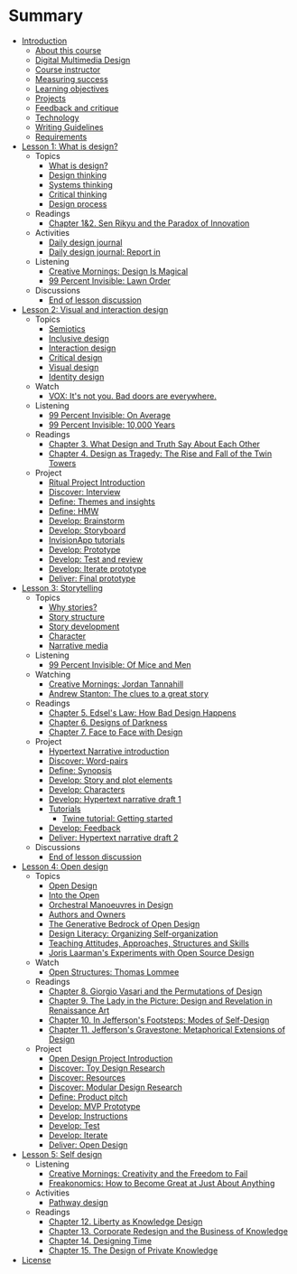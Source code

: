 # Summary

* [Introduction](README.md)
  * [About this course](introduction/about-this-course.md)
  * [Digital Multimedia Design](introduction/digital_multimedia_design.md)
  * [Course instructor](introduction/instructor.md)
  * [Measuring success](introduction/measuring_success.md)
  * [Learning objectives](introduction/learning-objectives.md)
  * [Projects](introduction/projects.md)
  * [Feedback and critique](introduction/feedback-and-critique.md)
  * [Technology](introduction/technology.md)
  * [Writing Guidelines](introduction/writing_guidelines.md)
  * [Requirements](introduction/requirements.md)
* [Lesson 1: What is design?](lessons/introduction-what-is-design.md)
  * Topics
    * [What is design?](topics/what_is_design.md)
    * [Design thinking](topics/design_thinking.md)
    * [Systems thinking](topics/systems_thinking.md)
    * [Critical thinking](topics/critical_thinking.md)
    * [Design process](topics/design-process.md)
  * Readings
    * [Chapter 1&2. Sen Rikyu and the Paradox of Innovation](reading-reflections/chapter_1_sen_rikyu_and_the_paradox_of_innovation.md)
  * Activities
    * [Daily design journal](practice/daily_design_journal.md)
    * [Daily design journal: Report in](practice/daily-design-journal-report-in.md)
  * Listening
    * [Creative Mornings: Design Is Magical](listening/creative_mornings_design_is_magical.md)
    * [99 Percent Invisible: Lawn Order](listening/lawn_order.md)
  * Discussions
    * [End of lesson discussion](lessons/what-is-design/end_of_lesson_discussion.md)
* [Lesson 2: Visual and interaction design](lessons/introduction-visual-and-interaction-design.md)
  * Topics
    * [Semiotics](topics/semiotics.md)
    * [Inclusive design](topics/inclusive-design.md)
    * [Interaction design](topics/interaction_design.md)
    * [Critical design](topics/critical_design.md)
    * [Visual design](topics/visual_design.md)
    * [Identity design](topics/identity-design.md)
  * Watch
    * [VOX: It's not you. Bad doors are everywhere.](lessons/introduction-visual-and-interaction-design/vox-its-not-you-bad-doors-are-everywhere.md)
  * Listening
    * [99 Percent Invisible: On Average](listening/99-percent-invisible-on-average.md)
    * [99 Percent Invisible: 10,000 Years](listening/99_percent_invisible_10,000_years.md)
  * Readings
    * [Chapter 3. What Design and Truth Say About Each Other](reading-reflections/chapter_3_what_design_and_truth_say_about_each_other.md)
    * [Chapter 4. Design as Tragedy: The Rise and Fall of the Twin Towers](reading-reflections/chapter-4-design-as-tragedy-the-rise-and-fall-of-the-twin-towers.md)
  * Project
    * [Ritual Project Introduction](projects/ritual/ritual_project.md)
    * [Discover: Interview](projects/ritual/ritual_interview.md)
    * [Define: Themes and insights](projects/ritual/define-insights.md)
    * [Define: HMW](projects/ritual/define_hmw.md)
    * [Develop: Brainstorm](projects/ritual/develop-brainstorm.md)
    * [Develop: Storyboard](projects/ritual/develop_storyboard.md)
    * [InvisionApp tutorials](projects/invisionapp-tutorial.md)
    * [Develop: Prototype](projects/ritual/develop_prototype.md)
    * [Develop: Test and review](projects/ritual/develop_test_and_review.md)
    * [Develop: Iterate prototype](projects/ritual/develop-iterate-prototype.md)
    * [Deliver: Final prototype](projects/ritual/deliver-final-prototype.md)
* [Lesson 3: Storytelling](lessons/introduction-storytelling.md)
  * Topics
    * [Why stories?](topics/narrative.md)
    * [Story structure](topics/narrative_structure.md)
    * [Story development](topics/organizing_story_development.md)
    * [Character](topics/character.md)
    * [Narrative media](topics/narrative-media.md)
  * Listening
    * [99 Percent Invisible: Of Mice and Men](listening/99_percent_invisible_of_mice_and_men.md)
  * Watching
    * [Creative Mornings: Jordan Tannahill](watching/creative-mornings-jordan-tannahill.md)
    * [Andrew Stanton: The clues to a great story](watching/andrew-stanton-the-clues-to-a-great-story.md)
  * Readings
    * [Chapter 5. Edsel's Law: How Bad Design Happens](reading-reflections/chapter_5_edsels_law_how_bad_design_happens.md)
    * [Chapter 6. Designs of Darkness](reading-reflections/chapter_6_designs_of_darkness.md)
    * [Chapter 7. Face to Face with Design](reading-reflections/chapter_7_face_to_face_with_design.md)
  * Project
    * [Hypertext Narrative introduction](projects/narrative/hypertext-narrative_civic_imagination_project.md)
    * [Discover: Word-pairs](projects/narrative/discover_focus_words.md)
    * [Define: Synopsis](projects/narrative/define_the_way_it_was.md)
    * [Develop: Story and plot elements](projects/narrative/develop_story_and_plot.md)
    * [Develop: Characters](projects/narrative/develop-characters.md)
    * [Develop: Hypertext narrative draft 1](projects/narrative/develop-hypertext-narrative-draft-1.md)
    * [Tutorials](projects/narrative/tutorials.md)
      * [Twine tutorial: Getting started](topics/twine-tutorial-getting-started.md)
    * [Develop: Feedback](projects/narrative/develop-feedback.md)
    * [Deliver: Hypertext narrative draft 2](projects/narrative/deliver-hypertext-narrative-draft-2.md)
  * Discussions
    * [End of lesson discussion](lessons/narrative/end_of_lesson_discussion.md)
* [Lesson 4: Open design](lessons/introduction-open-design.md)
  * Topics
    * [Open Design](topics/open_design.md)
    * [Into the Open](topics/into-the-open.md)
    * [Orchestral Manoeuvres in Design](topics/orchestral-manoeuvres-in-design.md)
    * [Authors and Owners](topics/authors-and-owners.md)
    * [The Generative Bedrock of Open Design](topics/the-generative-bedrock-of-open-design.md)
    * [Design Literacy: Organizing Self-organization](topics/design-literacy.md)
    * [Teaching Attitudes, Approaches, Structures and Skills](topics/teaching-attitudes-approaches-structures-and-skills.md)
    * [Joris Laarman's Experiments with Open Source Design](topics/joris-laarmans-experiments-with-open-source-design.md)
  * Watch
    * [Open Structures: Thomas Lommee](watching/open-structures-thomas-lommee.md)
  * Readings
    * [Chapter 8. Giorgio Vasari and the Permutations of Design](reading-reflections/chapter_8_giorgio_vasari_and_the_permutations_of_design.md)
    * [Chapter 9. The Lady in the Picture: Design and Revelation in Renaissance Art](reading-reflections/chapter_9_the_lady_in_the_picture_design_and_revelation_in_r.md)
    * [Chapter 10. In Jefferson's Footsteps: Modes of Self-Design](reading-reflections/chapter_10_in_jeffersons_footsteps_modes_of_self-design.md)
    * [Chapter 11. Jefferson's Gravestone: Metaphorical Extensions of Design](reading-reflections/chapter_11_jeffersons_gravestone_metaphorical_extensions_of_d.md)
  * Project
    * [Open Design Project Introduction](projects/open_design/open_design_project.md)
    * [Discover: Toy Design Research](projects/open_design/discover-toy-design-research.md)
    * [Discover: Resources](projects/open_design/discover_resources.md)
    * [Discover: Modular Design Research](projects/open_design/discover-modular-design-research.md)
    * [Define: Product pitch](projects/open_design/define-product-pitch.md)
    * [Develop: MVP Prototype](projects/open_design/develop_mvp_prototype.md)
    * [Develop: Instructions](projects/open_design/develop_instructions.md)
    * [Develop: Test](projects/open_design/develop_user_testing.md)
    * [Develop: Iterate](projects/open_design/develop-iterate.md)
    * [Deliver: Open Design](projects/open_design/deliver_open_design.md)
* [Lesson 5: Self design](lessons/introduction-self-design.md)
  * Listening
    * [Creative Mornings: Creativity and the Freedom to Fail](listening/creative_mornings_creativity_and_the_freedom_to_fa.md)
    * [Freakonomics: How to Become Great at Just About Anything](listening/freakonomics-how-to-become-great-at-just-about-anything.md)
  * Activities
    * [Pathway design](practice/pathway.md)
  * Readings
    * [Chapter 12. Liberty as Knowledge Design](reading-reflections/chapter_12_liberty_as_knowledge_design.md)
    * [Chapter 13. Corporate Redesign and the Business of Knowledge](reading-reflections/chapter_13_corporate_redesign_and_the_business_of_knowledge.md)
    * [Chapter 14. Designing Time](reading-reflections/chapter_14_designing_time.md)
    * [Chapter 15. The Design of Private Knowledge](reading-reflections/chapter_15_the_design_of_private_knowledge.md)
* [License](LICENSE.md)

